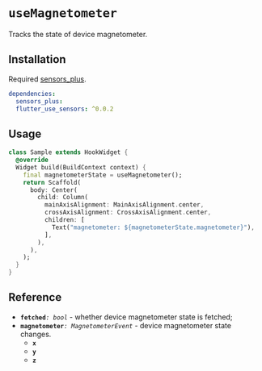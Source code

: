 # `useMagnetometer`

Tracks the state of device magnetometer.

## Installation

Required [sensors_plus](https://pub.dev/packages/sensors_plus).

```yaml
dependencies:
  sensors_plus:
  flutter_use_sensors: ^0.0.2
```

## Usage

```dart
class Sample extends HookWidget {
  @override
  Widget build(BuildContext context) {
    final magnetometerState = useMagnetometer();
    return Scaffold(
      body: Center(
        child: Column(
          mainAxisAlignment: MainAxisAlignment.center,
          crossAxisAlignment: CrossAxisAlignment.center,
          children: [
            Text("magnetometer: ${magnetometerState.magnetometer}"),
          ],
        ),
      ),
    );
  }
}
```
## Reference

- **`fetched`**_`: bool`_ - whether device magnetometer state is fetched;
- **`magnetometer`**_`: MagnetometerEvent`_ - device magnetometer state changes.
  - **`x`** 
  - **`y`** 
  - **`z`** 